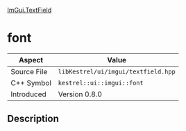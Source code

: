 [ImGui.TextField](index.md)
# font
| Aspect | Value |
| --- | --- |
| Source File | `libKestrel/ui/imgui/textfield.hpp` |
| C++ Symbol | `kestrel::ui::imgui::font` |
| Introduced | Version 0.8.0 |
## Description
